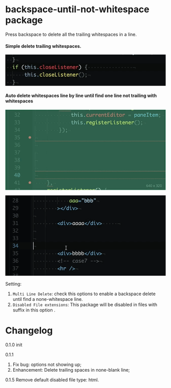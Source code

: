 # backspace-until-not-whitespace package

Press backspace to delete all the trailing whitespaces in a line.

#### Simple delete trailing whitespaces.

![Demo1](https://raw.githubusercontent.com/yubaoquan/yubaoquan.github.io/master/images/backspace-package-demo/oneLineDemo.gif)

#### Auto delete whitespaces line by line until find one line not trailing with whitespaces

![JS Demo](https://raw.githubusercontent.com/yubaoquan/yubaoquan.github.io/master/images/backspace-package-demo/js-demo.gif)

![HTML Demo](https://raw.githubusercontent.com/yubaoquan/yubaoquan.github.io/master/images/backspace-package-demo/html-demo.gif)

Setting:
1. `Multi Line Delete`: check this options to enable a backspace delete until find a none-whitespace line.
2. `Disabled File extensions`: This package will be disabled in files with suffix in this option .

# Changelog

0.1.0 init

0.1.1

1. Fix bug: options not showing up;
2. Enhancement: Delete trailing spaces in none-blank line;

0.1.5 Remove default disabled file type: html.
